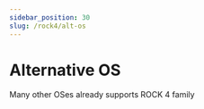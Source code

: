 ```yaml
---
sidebar_position: 30
slug: /rock4/alt-os
---
```


# Alternative OS

Many other OSes already supports ROCK 4 family

<DocCardList />
